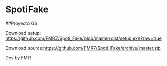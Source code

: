 # SpotiFake
##Proyecto GS

Download setup: https://github.com/FMR7/Spoti_Fake/blob/master/dist/setup.exe?raw=true

Download source:https://github.com/FMR7/Spoti_Fake/archive/master.zip


Dev by FMR
